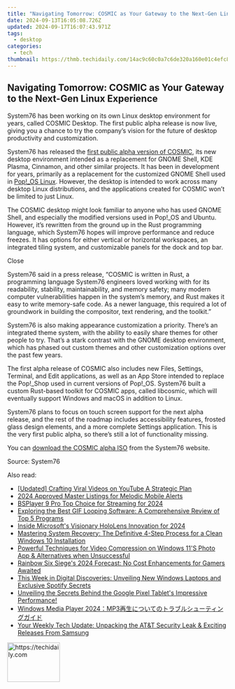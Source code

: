 ```yaml
---
title: "Navigating Tomorrow: COSMIC as Your Gateway to the Next-Gen Linux Experience"
date: 2024-09-13T16:05:08.726Z
updated: 2024-09-17T16:07:43.971Z
tags:
  - desktop
categories:
  - tech
thumbnail: https://thmb.techidaily.com/14ac9c60c0a7c6de320a160e01c4efc88f6a5375e7f1f2f22a50af90ed0a0cd5.jpg
---
```


## Navigating Tomorrow: COSMIC as Your Gateway to the Next-Gen Linux Experience

System76 has been working on its own Linux desktop environment for years, called COSMIC Desktop. The first public alpha release is now live, giving you a chance to try the company’s vision for the future of desktop productivity and customization.

 System76 has released the [first public alpha version of COSMIC](https://system76.com/cosmic), its new desktop environment intended as a replacement for GNOME Shell, KDE Plasma, Cinnamon, and other similar projects. It has been in development for years, primarily as a replacement for the customized GNOME Shell used in [Pop!\_OS Linux](https://pop.system76.com/). However, the desktop is intended to work across many desktop Linux distributions, and the applications created for COSMIC won’t be limited to just Linux.

 The COSMIC desktop might look familiar to anyone who has used GNOME Shell, and especially the modified versions used in Pop!\_OS and Ubuntu. However, it’s rewritten from the ground up in the Rust programming language, which System76 hopes will improve performance and reduce freezes. It has options for either vertical or horizontal workspaces, an integrated tiling system, and customizable panels for the dock and top bar.

Close 

 System76 said in a press release, “COSMIC is written in Rust, a programming language System76 engineers loved working with for its readability, stability, maintainability, and memory safety; many modern computer vulnerabilities happen in the system’s memory, and Rust makes it easy to write memory-safe code. As a newer language, this required a lot of groundwork in building the compositor, text rendering, and the toolkit.”

 System76 is also making appearance customization a priority. There’s an integrated theme system, with the ability to easily share themes for other people to try. That’s a stark contrast with the GNOME desktop environment, which has phased out custom themes and other customization options over the past few years.

 The first alpha release of COSMIC also includes new Files, Settings, Terminal, and Edit applications, as well as an App Store intended to replace the Pop!\_Shop used in current versions of Pop!\_OS. System76 built a custom Rust-based toolkit for COSMIC apps, called libcosmic, which will eventually support Windows and macOS in addition to Linux.

 System76 plans to focus on touch screen support for the next alpha release, and the rest of the roadmap includes accessibility features, frosted glass design elements, and a more complete Settings application. This is the very first public alpha, so there’s still a lot of functionality missing.

 You can [download the COSMIC alpha ISO](https://system76.com/cosmic) from the System76 website.

 Source: System76

<ins class="adsbygoogle"
     style="display:block"
     data-ad-format="autorelaxed"
     data-ad-client="ca-pub-7571918770474297"
     data-ad-slot="1223367746"></ins>

<ins class="adsbygoogle"
     style="display:block"
     data-ad-client="ca-pub-7571918770474297"
     data-ad-slot="8358498916"
     data-ad-format="auto"
     data-full-width-responsive="true"></ins>

<span class="atpl-alsoreadstyle">Also read:</span>
<div><ul>
<li><a href="https://youtube-data.techidaily.com/ed-crafting-viral-videos-on-youtube-a-strategic-plan/"><u>[Updated] Crafting Viral Videos on YouTube A Strategic Plan</u></a></li>
<li><a href="https://extra-skills.techidaily.com/2024-approved-master-listings-for-melodic-mobile-alerts/"><u>2024 Approved Master Listings for Melodic Mobile Alerts</u></a></li>
<li><a href="https://article-tips.techidaily.com/bsplayer-9-pro-top-choice-for-streaming-for-2024/"><u>BSPlayer 9 Pro Top Choice for Streaming for 2024</u></a></li>
<li><a href="https://media-tips.techidaily.com/exploring-the-best-gif-looping-software-a-comprehensive-review-of-top-5-programs/"><u>Exploring the Best GIF Looping Software: A Comprehensive Review of Top 5 Programs</u></a></li>
<li><a href="https://fox-access.techidaily.com/inside-microsofts-visionary-hololens-innovation-for-2024/"><u>Inside Microsoft's Visionary HoloLens Innovation for 2024</u></a></li>
<li><a href="https://techidaily.com/mastering-system-recovery-the-definitive-4-step-process-for-a-clean-windows-10-installation/"><u>Mastering System Recovery: The Definitive 4-Step Process for a Clean Windows 10 Installation</u></a></li>
<li><a href="https://win-answers.techidaily.com/powerful-techniques-for-video-compression-on-windows-11s-photo-app-and-alternatives-when-unsuccessful/"><u>Powerful Techniques for Video Compression on Windows 11'S Photo App & Alternatives when Unsuccessful</u></a></li>
<li><a href="https://win-answers.techidaily.com/rainbow-six-sieges-2024-forecast-no-cost-enhancements-for-gamers-awaited/"><u>Rainbow Six Siege's 2024 Forecast: No Cost Enhancements for Gamers Awaited</u></a></li>
<li><a href="https://some-tips.techidaily.com/this-week-in-digital-discoveries-unveiling-new-windows-laptops-and-exclusive-spotify-secrets/"><u>This Week in Digital Discoveries: Unveiling New Windows Laptops and Exclusive Spotify Secrets</u></a></li>
<li><a href="https://some-tips.techidaily.com/unveiling-the-secrets-behind-the-google-pixel-tablets-impressive-performance/"><u>Unveiling the Secrets Behind the Google Pixel Tablet's Impressive Performance!</u></a></li>
<li><a href="https://win-answers.techidaily.com/windows-media-player-2024mp3/"><u>Windows Media Player 2024：MP3再生についてのトラブルシューティングガイド</u></a></li>
<li><a href="https://some-tips.techidaily.com/your-weekly-tech-update-unpacking-the-atandt-security-leak-and-exciting-releases-from-samsung/"><u>Your Weekly Tech Update: Unpacking the AT&T Security Leak & Exciting Releases From Samsung</u></a></li>
</ul></div>

<!-- affiliate ads begin -->
<a href="https://aligracehair.sjv.io/c/5597632/2115908/19272" target="_top" id="2115908">
  <img src="//a.impactradius-go.com/display-ad/19272-2115908" border="0" alt="https://techidaily.com" width="120" height="90"/>
</a>
<img height="0" width="0" src="https://aligracehair.sjv.io/i/5597632/2115908/19272" style="position:absolute;visibility:hidden;" border="0" />
<!-- affiliate ads end -->

